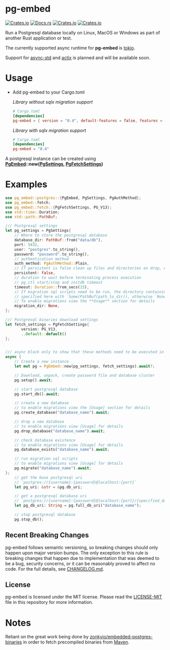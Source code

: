 # pg-embed

[![Crates.io](https://img.shields.io/crates/v/pg-embed)](http://crates.io/crates/pg-embed)
[![Docs.rs](https://docs.rs/pg-embed/badge.svg)](https://docs.rs/pg-embed)
[![Crates.io](https://img.shields.io/crates/d/pg-embed)](http://crates.io/crates/pg-embed)
[![Crates.io](https://img.shields.io/crates/l/pg-embed)](https://github.com/faokunega/pg-embed/blob/master/LICENSE)

Run a Postgresql database locally on Linux, MacOS or Windows as part of another Rust application or test.

The currently supported async runtime for **pg-embed** is [tokio](https://crates.io/crates/tokio).

Support for [async-std](https://crates.io/crates/async-std) and [actix](https://crates.io/crates/actix) is planned and
will be available soon.

# Usage

- Add pg-embed to your Cargo.toml

  *Library without sqlx migration support*

     ```toml
     # Cargo.toml
     [dependencies]
     pg-embed = { version = "0.4", default-features = false, features = ["rt_tokio"] }
     ```

  *Library with sqlx migration support*

     ```toml
     # Cargo.toml
     [dependencies]
     pg-embed = "0.4"
     ```

A postgresql instance can be created using<br/>
**[PgEmbed]( postgres::PgEmbed )::new([PgSettings]( postgres::PgSettings ), [PgFetchSettings]( fetch::PgFetchSettings ))**

# Examples

 ```rust
 use pg_embed::postgres::{PgEmbed, PgSettings, PgAuthMethod};
 use pg_embed::fetch;
 use pg_embed::fetch::{PgFetchSettings, PG_V13};
 use std::time::Duration;
 use std::path::PathBuf;

 /// Postgresql settings
 let pg_settings = PgSettings{
     // Where to store the postgresql database
     database_dir: PathBuf::from("data/db"),
     port: 5432,
     user: "postgres".to_string(),
     password: "password".to_string(),
     // authentication method
     auth_method: PgAuthMethod::Plain,
     // If persistent is false clean up files and directories on drop, otherwise keep them
     persistent: false,
     // duration to wait before terminating process execution
     // pg_ctl start/stop and initdb timeout
     timeout: Duration::from_secs(15),
     // If migration sql scripts need to be run, the directory containing those scripts can be
     // specified here with `Some(PathBuf(path_to_dir)), otherwise `None` to run no migrations.
     // To enable migrations view the **Usage** section for details
     migration_dir: None,
 };

 /// Postgresql binaries download settings
 let fetch_settings = PgFetchSettings{
        version: PG_V13,
        ..Default::default()
 };


 /// async block only to show that these methods need to be executed in an async context
 async { 
     // Create a new instance
     let mut pg = PgEmbed::new(pg_settings, fetch_settings).await?;

     // Download, unpack, create password file and database cluster
     pg.setup().await;

     // start postgresql database
     pg.start_db().await;

     // create a new database
     // to enable migrations view the [Usage] section for details
     pg.create_database("database_name").await;

     // drop a new database
     // to enable migrations view [Usage] for details
     pg.drop_database("database_name").await;

     // check database existence
     // to enable migrations view [Usage] for details
     pg.database_exists("database_name").await;

     // run migration sql scripts
     // to enable migrations view [Usage] for details
     pg.migrate("database_name").await;
 };
     // get the base postgresql uri
     // `postgres://{username}:{password}@localhost:{port}`
     let pg_uri: &str = &pg.db_uri;

     // get a postgresql database uri
     // `postgres://{username}:{password}@localhost:{port}/{specified_database_name}`
     let pg_db_uri: String = pg.full_db_uri("database_name");

     // stop postgresql database
     pg.stop_db();


 ```

## Recent Breaking Changes

pg-embed follows semantic versioning, so breaking changes should only happen upon major version bumps. The only
exception to this rule is breaking changes that happen due to implementation that was deemed to be a bug, security
concerns, or it can be reasonably proved to affect no code. For the full details,
see [CHANGELOG.md](https://github.com/faokunega/pg-embed/blob/master/CHANGELOG.md).

## License

pg-embed is licensed under the MIT license. Please read
the [LICENSE-MIT](https://github.com/faokunega/pg-embed/blob/master/LICENSE) file in this repository for more
information.

# Notes

Reliant on the great work being done
by [zonkyio/embedded-postgres-binaries](https://github.com/zonkyio/embedded-postgres-binaries) in order to fetch
precompiled binaries
from [Maven](https://mvnrepository.com/artifact/io.zonky.test.postgres/embedded-postgres-binaries-bom).

